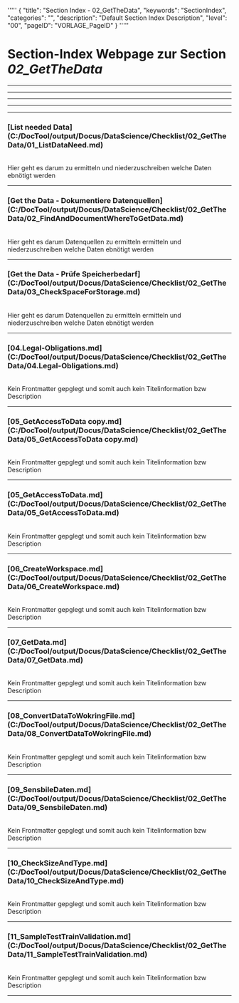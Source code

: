 '''''
{
"title": "Section Index - 02_GetTheData",
"keywords": "SectionIndex",
"categories": "",
"description": "Default Section Index Description",
"level": "00",
"pageID": "VORLAGE_PageID"
}
'''''


<h1>Section-Index Webpage zur Section <i>02_GetTheData</i></h1>

<hr><hr><hr><hr><hr>


<h3>[List needed Data](C:/DocTool/output/Docus/DataScience/Checklist/02_GetTheData/01_ListDataNeed.md)</h3><br>Hier geht es darum zu ermitteln und niederzuschreiben welche Daten ebnötigt werden<hr>


<h3>[Get the Data - Dokumentiere Datenquellen](C:/DocTool/output/Docus/DataScience/Checklist/02_GetTheData/02_FindAndDocumentWhereToGetData.md)</h3><br>Hier geht es darum Datenquellen zu ermitteln  ermitteln und niederzuschreiben welche Daten ebnötigt werden<hr>


<h3>[Get the Data - Prüfe Speicherbedarf](C:/DocTool/output/Docus/DataScience/Checklist/02_GetTheData/03_CheckSpaceForStorage.md)</h3><br>Hier geht es darum Datenquellen zu ermitteln  ermitteln und niederzuschreiben welche Daten ebnötigt werden<hr>


<h3>[04.Legal-Obligations.md](C:/DocTool/output/Docus/DataScience/Checklist/02_GetTheData/04.Legal-Obligations.md)</h3><br>Kein Frontmatter gepglegt und somit auch kein Titelinformation bzw Description<hr>


<h3>[05_GetAccessToData copy.md](C:/DocTool/output/Docus/DataScience/Checklist/02_GetTheData/05_GetAccessToData copy.md)</h3><br>Kein Frontmatter gepglegt und somit auch kein Titelinformation bzw Description<hr>


<h3>[05_GetAccessToData.md](C:/DocTool/output/Docus/DataScience/Checklist/02_GetTheData/05_GetAccessToData.md)</h3><br>Kein Frontmatter gepglegt und somit auch kein Titelinformation bzw Description<hr>


<h3>[06_CreateWorkspace.md](C:/DocTool/output/Docus/DataScience/Checklist/02_GetTheData/06_CreateWorkspace.md)</h3><br>Kein Frontmatter gepglegt und somit auch kein Titelinformation bzw Description<hr>


<h3>[07_GetData.md](C:/DocTool/output/Docus/DataScience/Checklist/02_GetTheData/07_GetData.md)</h3><br>Kein Frontmatter gepglegt und somit auch kein Titelinformation bzw Description<hr>


<h3>[08_ConvertDataToWokringFile.md](C:/DocTool/output/Docus/DataScience/Checklist/02_GetTheData/08_ConvertDataToWokringFile.md)</h3><br>Kein Frontmatter gepglegt und somit auch kein Titelinformation bzw Description<hr>


<h3>[09_SensbileDaten.md](C:/DocTool/output/Docus/DataScience/Checklist/02_GetTheData/09_SensbileDaten.md)</h3><br>Kein Frontmatter gepglegt und somit auch kein Titelinformation bzw Description<hr>


<h3>[10_CheckSizeAndType.md](C:/DocTool/output/Docus/DataScience/Checklist/02_GetTheData/10_CheckSizeAndType.md)</h3><br>Kein Frontmatter gepglegt und somit auch kein Titelinformation bzw Description<hr>


<h3>[11_SampleTestTrainValidation.md](C:/DocTool/output/Docus/DataScience/Checklist/02_GetTheData/11_SampleTestTrainValidation.md)</h3><br>Kein Frontmatter gepglegt und somit auch kein Titelinformation bzw Description<hr>